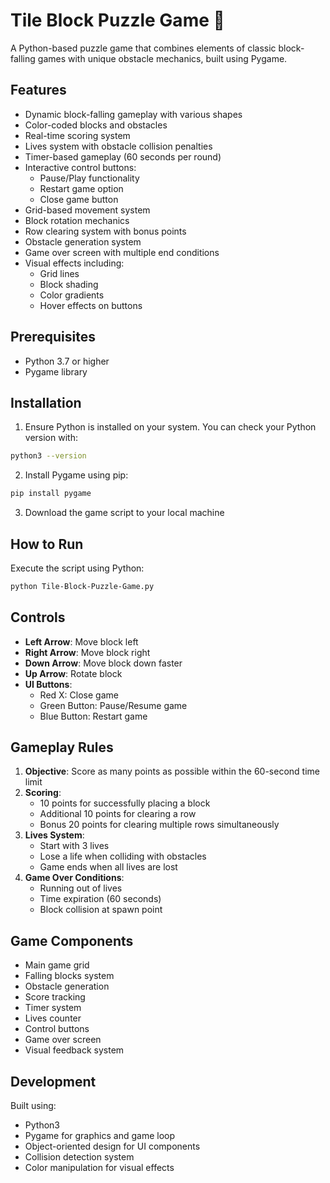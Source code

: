 # Tile Block Puzzle Game 🧱

A Python-based puzzle game that combines elements of classic block-falling games with unique obstacle mechanics, built using Pygame.

## Features

- Dynamic block-falling gameplay with various shapes
- Color-coded blocks and obstacles
- Real-time scoring system
- Lives system with obstacle collision penalties
- Timer-based gameplay (60 seconds per round)
- Interactive control buttons:
  - Pause/Play functionality
  - Restart game option
  - Close game button
- Grid-based movement system
- Block rotation mechanics
- Row clearing system with bonus points
- Obstacle generation system
- Game over screen with multiple end conditions
- Visual effects including:
  - Grid lines
  - Block shading
  - Color gradients
  - Hover effects on buttons

## Prerequisites

- Python 3.7 or higher
- Pygame library

## Installation

1. Ensure Python is installed on your system. You can check your Python version with:
```bash
python3 --version
```
2. Install Pygame using pip:
```bash
pip install pygame
```
3. Download the game script to your local machine

## How to Run

Execute the script using Python:
```bash
python Tile-Block-Puzzle-Game.py
```

## Controls

- **Left Arrow**: Move block left
- **Right Arrow**: Move block right
- **Down Arrow**: Move block down faster
- **Up Arrow**: Rotate block
- **UI Buttons**:
  - Red X: Close game
  - Green Button: Pause/Resume game
  - Blue Button: Restart game

## Gameplay Rules

1. **Objective**: Score as many points as possible within the 60-second time limit
2. **Scoring**:
   - 10 points for successfully placing a block
   - Additional 10 points for clearing a row
   - Bonus 20 points for clearing multiple rows simultaneously
3. **Lives System**:
   - Start with 3 lives
   - Lose a life when colliding with obstacles
   - Game ends when all lives are lost
4. **Game Over Conditions**:
   - Running out of lives
   - Time expiration (60 seconds)
   - Block collision at spawn point


## Game Components

- Main game grid
- Falling blocks system
- Obstacle generation
- Score tracking
- Timer system
- Lives counter
- Control buttons
- Game over screen
- Visual feedback system

## Development

Built using:
- Python3
- Pygame for graphics and game loop
- Object-oriented design for UI components
- Collision detection system
- Color manipulation for visual effects

